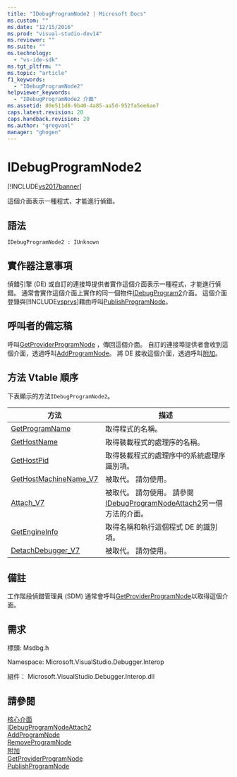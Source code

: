 ```yaml
---
title: "IDebugProgramNode2 | Microsoft Docs"
ms.custom: ""
ms.date: "12/15/2016"
ms.prod: "visual-studio-dev14"
ms.reviewer: ""
ms.suite: ""
ms.technology: 
  - "vs-ide-sdk"
ms.tgt_pltfrm: ""
ms.topic: "article"
f1_keywords: 
  - "IDebugProgramNode2"
helpviewer_keywords: 
  - "IDebugProgramNode2 介面"
ms.assetid: 80e511d8-9b40-4a85-aa5d-952fa5ee6ae7
caps.latest.revision: 20
caps.handback.revision: 20
ms.author: "gregvanl"
manager: "ghogen"
---
```

# IDebugProgramNode2
[!INCLUDE[vs2017banner](../../../code-quality/includes/vs2017banner.md)]

這個介面表示一種程式，才能進行偵錯。  
  
## 語法  
  
```  
IDebugProgramNode2 : IUnknown  
```  
  
## 實作器注意事項  
 偵錯引擎 \(DE\) 或自訂的連接埠提供者實作這個介面表示一種程式，才能進行偵錯。  通常會實作這個介面上實作的同一個物件[IDebugProgram2](../../../extensibility/debugger/reference/idebugprogram2.md)介面。  這個介面登錄與[!INCLUDE[vsprvs](../../../code-quality/includes/vsprvs_md.md)]藉由呼叫[PublishProgramNode](../../../extensibility/debugger/reference/idebugprogrampublisher2-publishprogramnode.md)。  
  
## 呼叫者的備忘稿  
 呼叫[GetProviderProgramNode](../../../extensibility/debugger/reference/idebugprogramprovider2-getproviderprogramnode.md) ，傳回這個介面。  自訂的連接埠提供者會收到這個介面，透過呼叫[AddProgramNode](../../../extensibility/debugger/reference/idebugportnotify2-addprogramnode.md)。  將 DE 接收這個介面，透過呼叫[附加](../../../extensibility/debugger/reference/idebugengine2-attach.md)。  
  
## 方法 Vtable 順序  
 下表顯示的方法`IDebugProgramNode2`。  
  
|方法|描述|  
|--------|--------|  
|[GetProgramName](../../../extensibility/debugger/reference/idebugprogramnode2-getprogramname.md)|取得程式的名稱。|  
|[GetHostName](../../../extensibility/debugger/reference/idebugprogramnode2-gethostname.md)|取得裝載程式的處理序的名稱。|  
|[GetHostPid](../../../extensibility/debugger/reference/idebugprogramnode2-gethostpid.md)|取得裝載程式的處理序中的系統處理序識別項。|  
|[GetHostMachineName\_V7](../../../extensibility/debugger/reference/idebugprogramnode2-gethostmachinename-v7.md)|被取代。  請勿使用。|  
|[Attach\_V7](../../../extensibility/debugger/reference/idebugprogramnode2-attach-v7.md)|被取代。  請勿使用。  請參閱[IDebugProgramNodeAttach2](../../../extensibility/debugger/reference/idebugprogramnodeattach2.md)另一個方法的介面。|  
|[GetEngineInfo](../../../extensibility/debugger/reference/idebugprogramnode2-getengineinfo.md)|取得名稱和執行這個程式 DE 的識別項。|  
|[DetachDebugger\_V7](../Topic/IDebugProgramNode2::DetachDebugger_V7.md)|被取代。  請勿使用。|  
  
## 備註  
 工作階段偵錯管理員 \(SDM\) 通常會呼叫[GetProviderProgramNode](../../../extensibility/debugger/reference/idebugprogramprovider2-getproviderprogramnode.md)以取得這個介面。  
  
## 需求  
 標頭: Msdbg.h  
  
 Namespace: Microsoft.VisualStudio.Debugger.Interop  
  
 組件： Microsoft.VisualStudio.Debugger.Interop.dll  
  
## 請參閱  
 [核心介面](../../../extensibility/debugger/reference/core-interfaces.md)   
 [IDebugProgramNodeAttach2](../../../extensibility/debugger/reference/idebugprogramnodeattach2.md)   
 [AddProgramNode](../../../extensibility/debugger/reference/idebugportnotify2-addprogramnode.md)   
 [RemoveProgramNode](../../../extensibility/debugger/reference/idebugportnotify2-removeprogramnode.md)   
 [附加](../../../extensibility/debugger/reference/idebugengine2-attach.md)   
 [GetProviderProgramNode](../../../extensibility/debugger/reference/idebugprogramprovider2-getproviderprogramnode.md)   
 [PublishProgramNode](../../../extensibility/debugger/reference/idebugprogrampublisher2-publishprogramnode.md)